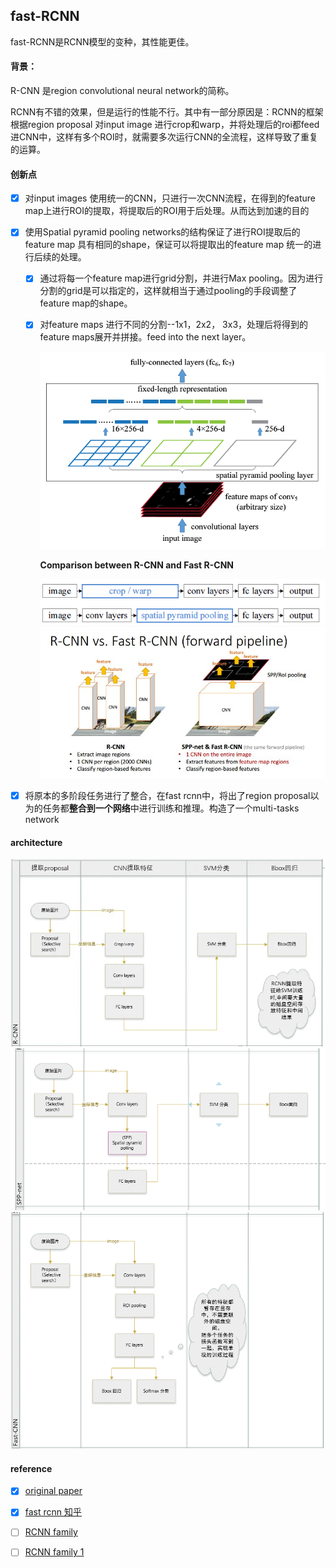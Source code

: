 ## fast-RCNN

fast-RCNN是RCNN模型的变种，其性能更佳。
#### 背景：
R-CNN 是region convolutional neural network的简称。

RCNN有不错的效果，但是运行的性能不行。其中有一部分原因是：RCNN的框架根据region proposal 对input image 进行crop和warp，并将处理后的roi都feed进CNN中，这样有多个ROI时，就需要多次运行CNN的全流程，这样导致了重复的运算。

#### 创新点

- [x] 对input images 使用统一的CNN，只进行一次CNN流程，在得到的feature map上进行ROI的提取，将提取后的ROI用于后处理。从而达到加速的目的

- [x] 使用Spatial pyramid pooling networks的结构保证了进行ROI提取后的feature map 具有相同的shape，保证可以将提取出的feature map 统一的进行后续的处理。

  - [x] 通过将每一个feature map进行grid分割，并进行Max pooling。因为进行分割的grid是可以指定的，这样就相当于通过pooling的手段调整了feature map的shape。

  - [x] 对feature maps 进行不同的分割--1x1，2x2， 3x3，处理后将得到的feature maps展开并拼接。feed into the next layer。

    <img src="../image/pyramid pooling.png" alt="pyramid pooling" style="zoom:70%;" />

    **Comparison between R-CNN and Fast R-CNN**

    <img src="../image/pipeline.png" style="zoom:90%;" />

    <img src="../image/compare.jpeg" style="zoom:68%;" />

- [x] 将原本的多阶段任务进行了整合，在fast rcnn中，将出了region proposal以为的任务都**整合到一个网络**中进行训练和推理。构造了一个multi-tasks network

#### architecture

<img src="../image/rcnn.webp" style="zoom:67%;" />

<img src="../image/sppNet.png" style="zoom:67%;" />

<img src="../image/fast-rcnn.png" style="zoom:67%;" />



#### reference

- [x] [original paper](https://arxiv.org/pdf/1506.01497.pdf)

- [x] [fast rcnn 知乎](https://zhuanlan.zhihu.com/p/24780395)

- [ ] [RCNN family](https://blog.csdn.net/xyy19920105/article/details/50817725)

- [ ] [RCNN family 1](https://closure11.com/rcnn-fast-rcnn-faster-rcnn%E7%9A%84%E4%B8%80%E4%BA%9B%E4%BA%8B/)



